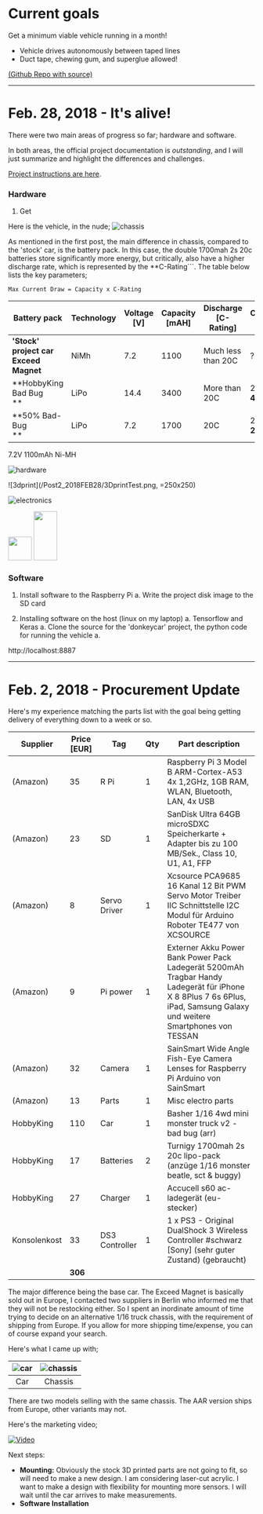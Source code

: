 # Current goals

Get a minimum viable vehicle running in a month! 

- Vehicle drives autonomously between taped lines
- Duct tape, chewing gum, and superglue allowed! 

[(Github Repo with source)](https://github.com/MarcusJones/ai.drive)

___

# Feb. 28, 2018 - It's alive! 

There were two main areas of progress so far; hardware and software. 

In both areas, the official project documentation is *outstanding*, and I will just summarize and highlight the differences and challenges. 

 [Project instructions are here](http://docs.donkeycar.com/). 


### Hardware
1. Get 

Here is the vehicle, in the nude;
![chassis](/Post2_2018FEB28/OriginalChassis.jpg)

As mentioned in the first post, the main difference in chassis, compared to the 'stock' car, is the battery pack. In this case, the 
double 1700mah 2s 20c batteries store significantly more energy, but critically, also have a higher discharge rate, which is represented by the **C-Rating```. The table below lists the key parameters;

```Max Current Draw = Capacity x C-Rating```


| Battery pack                                | Technology | Voltage <br> [V] | Capacity <br> [mAH] | Discharge <br> [C-Rating] | Configuration <br>[S] |
|---------------------------------------------|------------|------------------|---------------------|---------------------------|-----------------------|
| **'Stock' project car  <br> Exceed Magnet** | NiMh       | 7.2              | 1100                | Much less than 20C        | ?                     |
| **HobbyKing Bad Bug <br> **                 | LiPo       | 14.4             | 3400                | More than 20C             | 2S * 2 = **4S1P**     |
| **50% Bad-Bug <br> **                       | LiPo       | 7.2              | 1700                | 20C                       | 2S * 2 = **2S1P**     |

7.2V 1100mAh Ni-MH 

![hardware](/Post2_2018FEB28/BuiltUpChassis_SMALL.jpg)

![3dprint](/Post2_2018FEB28/3DprintTest.png, =250x250)

![electronics](/Post2_2018FEB28/Electronics.png)

<img src="/Post2_2018FEB28/BuiltUpChassis_SMALL.jpg" width="48">

<img src="/Post2_2018FEB28/BuiltUpChassis_SMALL.jpg" height = 100px width="48">

### Software

1. Install software to the Raspberry Pi
	a. Write the project disk image to the SD card

1. Installing software on the host (linux on my laptop)
	a. Tensorflow and Keras
	a. Clone the source for the 'donkeycar' project, the python code for running the vehicle
	a. 





http://localhost:8887

___

# Feb. 2, 2018 - Procurement Update

Here's my experience matching the parts list with the goal being getting delivery of everything down to a week or so. 

| Supplier     | Price [EUR] | Tag            | Qty | Part description                                                                                                                                                       |
|--------------|-------------|----------------|-----|------------------------------------------------------------------------------------------------------------------------------------------------------------------------|
| (Amazon)     | 35          | R Pi           | 1   | Raspberry Pi 3 Model B ARM-Cortex-A53 4x 1,2GHz, 1GB RAM, WLAN, Bluetooth, LAN, 4x USB                                                                                 |
| (Amazon)     | 23          | SD             | 1   | SanDisk Ultra 64GB microSDXC Speicherkarte + Adapter bis zu 100 MB/Sek., Class 10, U1, A1, FFP                                                                         |
| (Amazon)     | 8           | Servo Driver   | 1   | Xcsource PCA9685 16 Kanal 12 Bit PWM Servo Motor Treiber IIC Schnittstelle I2C Modul für Arduino Roboter TE477 von XCSOURCE                                            |
| (Amazon)     | 9           | Pi power       | 1   | Externer Akku Power Bank Power Pack Ladegerät 5200mAh Tragbar Handy Ladegerät für iPhone X 8 8Plus 7 6s 6Plus, iPad, Samsung Galaxy und weitere Smartphones von TESSAN |
| (Amazon)     | 32          | Camera         | 1   | SainSmart Wide Angle Fish-Eye Camera Lenses for Raspberry Pi Arduino von SainSmart                                                                                     |
| (Amazon)     | 13          | Parts          | 1   | Misc electro parts                                                                                                                                                     |
| HobbyKing    | 110         | Car            | 1   | Basher 1/16 4wd mini monster truck v2 - bad bug (arr)                                                                                                                  |
| HobbyKing    | 17          | Batteries      | 2   | Turnigy 1700mah 2s 20c lipo-pack (anzüge 1/16 monster beatle, sct & buggy)                                                                                             |
| HobbyKing    | 27          | Charger        | 1   | Accucell s60 ac-ladegerät (eu-stecker)                                                                                                                                 |
| Konsolenkost | 33          | DS3 Controller | 1   | 1 x PS3 - Original DualShock 3 Wireless Controller #schwarz [Sony] (sehr guter Zustand) (gebraucht)                                                                    |
|              | **306**         |                |     |                                                                                                                                                                      |

The major difference being the base car. The Exceed Magnet is basically sold out in Europe, I contacted two suppliers in Berlin who informed me that they will not be restocking either. So I spent an inordinate amount of time trying to decide on an alternative 1/16 truck chassis, with the requirement of shipping from Europe. If you allow for more shipping time/expense, you can of course expand your search. 

Here's what I came up with;

|  ![car](/Post1_2018FEB02/Car1.jpg) |  ![chassis](/Post1_2018FEB02/Chassis.jpg) | 
|:---:|:---:|
| Car | Chassis |

There are two models selling with the same chassis. The AAR version ships from Europe, other variants may not. 

Here's the marketing video;

[![Video](https://img.youtube.com/vi/GdtnAzs16lQ/0.jpg)](https://www.youtube.com/watch?v=GdtnAzs16lQ)

Next steps: 
- **Mounting:** Obviously the stock 3D printed parts are not going to fit, so will need to make a new design. I am considering laser-cut acrylic. I want to make a design with flexibility for mounting more sensors. I will wait until the car arrives to make measurements. 
- **Software Installation**

